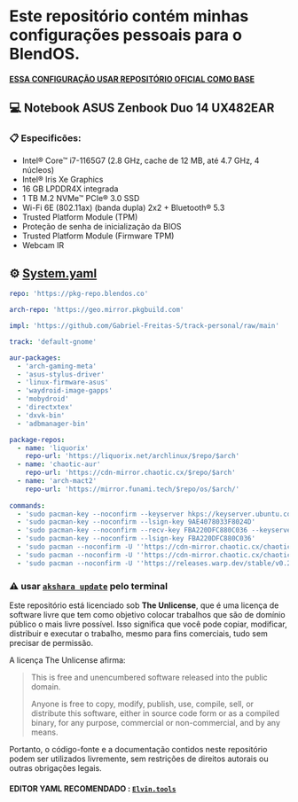 # Este repositório contém minhas configurações pessoais para o BlendOS.
#### **[ESSA CONFIGURAÇÃO USAR REPOSITÓRIO OFICIAL COMO BASE](https://github.com/blend-os/tracks)**
## 💻 Notebook ASUS Zenbook Duo 14 UX482EAR

### 📋 Especificões:
- Intel® Core™ i7-1165G7 (2.8 GHz, cache de 12 MB, até 4.7 GHz, 4 núcleos)
- Intel® Iris Xe Graphics
- 16 GB LPDDR4X integrada
- 1 TB M.2 NVMe™ PCIe® 3.0 SSD
- Wi-Fi 6E (802.11ax) (banda dupla) 2x2 + Bluetooth® 5.3
- Trusted Platform Module (TPM)
- Proteção de senha de inicialização da BIOS
- Trusted Platform Module (Firmware TPM)
- Webcam IR

## ⚙ [System.yaml](https://raw.githubusercontent.com/Gabriel-Freitas-S/track-personal/main/local/system.yaml)
```yaml
repo: 'https://pkg-repo.blendos.co' 

arch-repo: 'https://geo.mirror.pkgbuild.com' 

impl: 'https://github.com/Gabriel-Freitas-S/track-personal/raw/main' 

track: 'default-gnome'

aur-packages:
  - 'arch-gaming-meta'
  - 'asus-stylus-driver'
  - 'linux-firmware-asus'
  - 'waydroid-image-gapps'
  - 'mobydroid'
  - 'directxtex'
  - 'dxvk-bin'
  - 'adbmanager-bin'

package-repos:
  - name: 'liquorix'
    repo-url: 'https://liquorix.net/archlinux/$repo/$arch'
  - name: 'chaotic-aur'
    repo-url: 'https://cdn-mirror.chaotic.cx/$repo/$arch'
  - name: 'arch-mact2'
    repo-url: 'https://mirror.funami.tech/$repo/os/$arch/'
  
commands:
  - 'sudo pacman-key --noconfirm --keyserver hkps://keyserver.ubuntu.com --recv-keys 9AE4078033F8024D'
  - 'sudo pacman-key --noconfirm --lsign-key 9AE4078033F8024D'
  - 'sudo pacman-key --noconfirm --recv-key FBA220DFC880C036 --keyserver keyserver.ubuntu.com'
  - 'sudo pacman-key --noconfirm --lsign-key FBA220DFC880C036'
  - 'sudo pacman --noconfirm -U ''https://cdn-mirror.chaotic.cx/chaotic-aur/chaotic-keyring.pkg.tar.zst''' 
  - 'sudo pacman --noconfirm -U ''https://cdn-mirror.chaotic.cx/chaotic-aur/chaotic-mirrorlist.pkg.tar.zst'''
  - 'sudo pacman --noconfirm -U ''https://releases.warp.dev/stable/v0.2024.06.11.08.02.stable_03/warp-terminal-v0.2024.06.11.08.02.stable_03-1-x86_64.pkg.tar.zst'''
```
### ⚠ **usar [```akshara update```](https://blendos.co/reference/utils/akshara/) pelo terminal**

Este repositório está licenciado sob **The Unlicense**, que é uma licença de software livre que tem como objetivo colocar trabalhos que são de domínio público o mais livre possível. Isso significa que você pode copiar, modificar, distribuir e executar o trabalho, mesmo para fins comerciais, tudo sem precisar de permissão.

A licença The Unlicense afirma:

> This is free and unencumbered software released into the public domain.
>
> Anyone is free to copy, modify, publish, use, compile, sell, or distribute this software, either in source code form or as a compiled binary, for any purpose, commercial or non-commercial, and by any means.

Portanto, o código-fonte e a documentação contidos neste repositório podem ser utilizados livremente, sem restrições de direitos autorais ou outras obrigações legais.

#### **EDITOR YAML RECOMENDADO : [```Elvin.tools```](https://elvin.tools/pt/developer-tools/yaml-editor/)**
